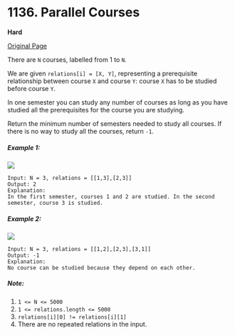 # 1136. Parallel Courses

**Hard**

[Original Page](https://leetcode.com/problems/parallel-courses/)

There are `N` courses, labelled from 1 to `N`.

We are given `relations[i] = [X, Y]`, representing a prerequisite relationship between course `X` and course `Y`: course `X` has to be studied before course `Y`.

In one semester you can study any number of courses as long as you have studied all the prerequisites for the course you are studying.

Return the minimum number of semesters needed to study all courses.  If there is no way to study all the courses, return `-1`.

##### Example 1:
![](https://assets.leetcode.com/uploads/2019/04/20/1316_ex1.png)
```
Input: N = 3, relations = [[1,3],[2,3]]
Output: 2
Explanation: 
In the first semester, courses 1 and 2 are studied. In the second semester, course 3 is studied.
```

##### Example 2:
![](https://assets.leetcode.com/uploads/2019/04/20/1316_ex2.png)
```
Input: N = 3, relations = [[1,2],[2,3],[3,1]]
Output: -1
Explanation: 
No course can be studied because they depend on each other.
```

##### Note:
1. `1 <= N <= 5000`
2. `1 <= relations.length <= 5000`
3. `relations[i][0] != relations[i][1]`
4. There are no repeated relations in the input.

